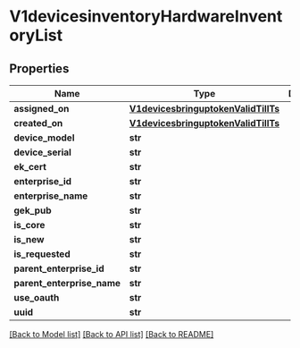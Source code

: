 # V1devicesinventoryHardwareInventoryList

## Properties
Name | Type | Description | Notes
------------ | ------------- | ------------- | -------------
**assigned_on** | [**V1devicesbringuptokenValidTillTs**](V1devicesbringuptokenValidTillTs.md) |  | [optional] 
**created_on** | [**V1devicesbringuptokenValidTillTs**](V1devicesbringuptokenValidTillTs.md) |  | [optional] 
**device_model** | **str** |  | [optional] 
**device_serial** | **str** |  | [optional] 
**ek_cert** | **str** |  | [optional] 
**enterprise_id** | **str** |  | [optional] 
**enterprise_name** | **str** |  | [optional] 
**gek_pub** | **str** |  | [optional] 
**is_core** | **str** |  | [optional] 
**is_new** | **str** |  | [optional] 
**is_requested** | **str** |  | [optional] 
**parent_enterprise_id** | **str** |  | [optional] 
**parent_enterprise_name** | **str** |  | [optional] 
**use_oauth** | **str** |  | [optional] 
**uuid** | **str** |  | [optional] 

[[Back to Model list]](../README.md#documentation-for-models) [[Back to API list]](../README.md#documentation-for-api-endpoints) [[Back to README]](../README.md)

